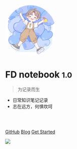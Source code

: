 <!--
 * @Description: 
 * @Version: 2.0
 * @Autor: FloatingDream
 * @Date: 2023-05-26 11:02:20
 * @LastEditors: FloatingDream
 * @LastEditTime: 2023-05-31 09:06:59
-->
<!-- 管封面的 -->

<!-- _coverpage.md -->
<img width="160px" style="border-radius: 50%" src="_media/logo.jpg"> 

# **FD notebook** <small>1.0</small>

> 为记录而生

- 日常知识笔记记录
- 志在远方，何惧坎坷
<br>
<span id="busuanzi_container_site_pv" style='display:none'>
    👀 本站总访问量：<span id="busuanzi_value_site_pv"></span> 次
</span>
<span id="busuanzi_container_site_uv" style='display:none'>
    | 🚴‍♂️ 本站总访客数：<span id="busuanzi_value_site_uv"></span> 人
</span>
<br>


[GitHub](https://github.com/FloatingDream1001)
[Blog](https://www.yangyuezz.top/)
[Get Started](README)

<!-- 背景图片 -->
![](_media/background.png)



